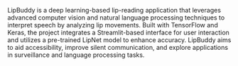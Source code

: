 LipBuddy is a deep learning-based lip-reading application that leverages advanced computer vision and natural language processing techniques to interpret speech by analyzing lip movements. Built with TensorFlow and Keras, the project integrates a Streamlit-based interface for user interaction and utilizes a pre-trained LipNet model to enhance accuracy. LipBuddy aims to aid accessibility, improve silent communication, and explore applications in surveillance and language processing tasks.






